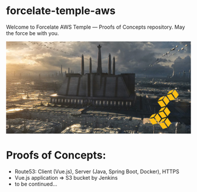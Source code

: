 # forcelate-temple-aws
Welcome to Forcelate AWS Temple — Proofs of Concepts repository. May the force be with you.

<p align="center">
	<img src="https://raw.githubusercontent.com/forcelate/forcelate-temple-aws/master/img/jedi-image-aws.png" alt=""/>
</p>

# Proofs of Concepts:

* Route53: Client (Vue.js), Server (Java, Spring Boot, Docker), HTTPS
* Vue.js application => S3 bucket by Jenkins
* to be continued...
